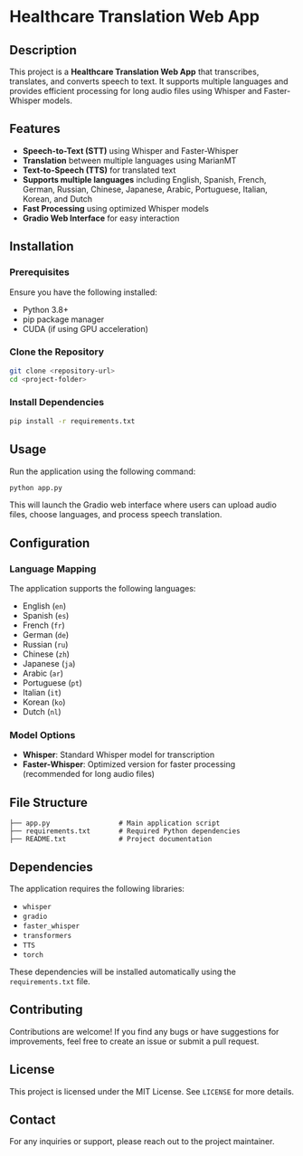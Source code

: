 # Healthcare Translation Web App

## Description
This project is a **Healthcare Translation Web App** that transcribes, translates, and converts speech to text. It supports multiple languages and provides efficient processing for long audio files using Whisper and Faster-Whisper models.

## Features
- **Speech-to-Text (STT)** using Whisper and Faster-Whisper
- **Translation** between multiple languages using MarianMT
- **Text-to-Speech (TTS)** for translated text
- **Supports multiple languages** including English, Spanish, French, German, Russian, Chinese, Japanese, Arabic, Portuguese, Italian, Korean, and Dutch
- **Fast Processing** using optimized Whisper models
- **Gradio Web Interface** for easy interaction

## Installation
### Prerequisites
Ensure you have the following installed:
- Python 3.8+
- pip package manager
- CUDA (if using GPU acceleration)

### Clone the Repository
```sh
git clone <repository-url>
cd <project-folder>
```

### Install Dependencies
```sh
pip install -r requirements.txt
```

## Usage
Run the application using the following command:
```sh
python app.py
```
This will launch the Gradio web interface where users can upload audio files, choose languages, and process speech translation.

## Configuration
### Language Mapping
The application supports the following languages:
- English (`en`)
- Spanish (`es`)
- French (`fr`)
- German (`de`)
- Russian (`ru`)
- Chinese (`zh`)
- Japanese (`ja`)
- Arabic (`ar`)
- Portuguese (`pt`)
- Italian (`it`)
- Korean (`ko`)
- Dutch (`nl`)

### Model Options
- **Whisper**: Standard Whisper model for transcription
- **Faster-Whisper**: Optimized version for faster processing (recommended for long audio files)

## File Structure
```
├── app.py                 # Main application script
├── requirements.txt       # Required Python dependencies
├── README.txt             # Project documentation
```

## Dependencies
The application requires the following libraries:
- `whisper`
- `gradio`
- `faster_whisper`
- `transformers`
- `TTS`
- `torch`

These dependencies will be installed automatically using the `requirements.txt` file.

## Contributing
Contributions are welcome! If you find any bugs or have suggestions for improvements, feel free to create an issue or submit a pull request.

## License
This project is licensed under the MIT License. See `LICENSE` for more details.

## Contact
For any inquiries or support, please reach out to the project maintainer.

